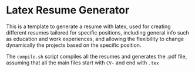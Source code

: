 # Latex Resume Generator

This is a template to generate a resume with latex, used for creating different resumes tailored for specific positions, 
including general info such as education and work experiences, and allowing the flexibility to change dynamically 
the projects based on the specific position.

The ```compile.sh``` script compiles all the resumes and generates the .pdf file, assuming that all the main files
start with ```CV-``` and end with ```.tex```
